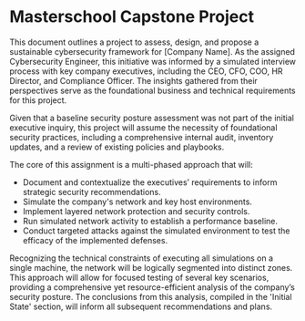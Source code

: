 # Masterschool Capstone Project


This document outlines a project to assess, design, and propose a sustainable cybersecurity framework for [Company Name]. As the assigned Cybersecurity Engineer, this initiative was informed by a simulated interview process with key company executives, including the CEO, CFO, COO, HR Director, and Compliance Officer. The insights gathered from their perspectives serve as the foundational business and technical requirements for this project.

Given that a baseline security posture assessment was not part of the initial executive inquiry, this project will assume the necessity of foundational security practices, including a comprehensive internal audit, inventory updates, and a review of existing policies and playbooks.

The core of this assignment is a multi-phased approach that will:

- Document and contextualize the executives’ requirements to inform strategic security recommendations.
- Simulate the company's network and key host environments.
- Implement layered network protection and security controls.
- Run simulated network activity to establish a performance baseline.
- Conduct targeted attacks against the simulated environment to test the efficacy of the implemented defenses.

Recognizing the technical constraints of executing all simulations on a single machine, the network will be logically segmented into distinct zones. This approach will allow for focused testing of several key scenarios, providing a comprehensive yet resource-efficient analysis of the company’s security posture. The conclusions from this analysis, compiled in the 'Initial State' section, will inform all subsequent recommendations and plans.


